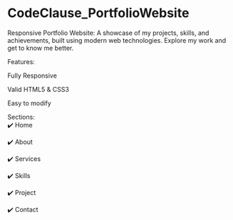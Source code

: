 # CodeClause_PortfolioWebsite
Responsive Portfolio Website: A showcase of my projects, skills, and achievements, built using modern web technologies. Explore my work and get to know me better.

Features:

Fully Responsive

Valid HTML5 & CSS3

Easy to modify

Sections:    
✔️ Home

✔️ About

✔️ Services

✔️ Skills

✔️ Project

✔️ Contact
